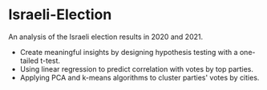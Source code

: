 # Israeli-Election

An analysis of the Israeli election results in 2020 and 2021.
- Create meaningful insights by designing hypothesis testing with a one-tailed t-test.
- Using linear regression to predict correlation with votes by top parties.
- Applying PCA and k-means algorithms to cluster parties' votes by cities.
